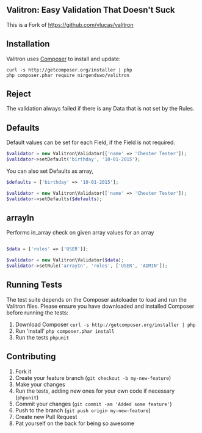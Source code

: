 ## Valitron: Easy Validation That Doesn't Suck

This is a Fork of https://github.com/vlucas/valitron

## Installation

Valitron uses [Composer](http://getcomposer.org) to install and update:

```
curl -s http://getcomposer.org/installer | php
php composer.phar require nirgendswo/valitron
```

## Reject

The validation always failed if there is any Data that is not set by the Rules.

## Defaults

Default values can be set for each Field, if the Field is not required.

```php
$validator = new Valitron\Validator(['name' => 'Chester Tester']);
$validator->setDefault('birthday', '10-01-2015');

```

You can also set Defaults as array,

```php
$defaults = ['birthday' => '10-01-2015'];

$validator = new Valitron\Validator(['name' => 'Chester Tester']);
$validator->setDefaults($defaults);

```

## arrayIn

Performs in_array check on given array values for an array

```php

$data = ['roles' => ['USER']];

$validator = new Valitron\Validator($data);
$validator->setRule('arrayIn', 'roles', ['USER', 'ADMIN']);
```

## Running Tests

The test suite depends on the Composer autoloader to load and run the
Valitron files. Please ensure you have downloaded and installed Composer
before running the tests:

1. Download Composer `curl -s http://getcomposer.org/installer | php`
2. Run 'install' `php composer.phar install`
3. Run the tests `phpunit`

## Contributing

1. Fork it
2. Create your feature branch (`git checkout -b my-new-feature`)
3. Make your changes
4. Run the tests, adding new ones for your own code if necessary (`phpunit`)
5. Commit your changes (`git commit -am 'Added some feature'`)
6. Push to the branch (`git push origin my-new-feature`)
7. Create new Pull Request
8. Pat yourself on the back for being so awesome

